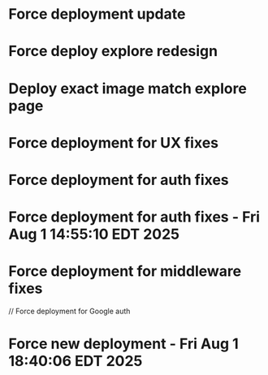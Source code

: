 # Force deployment update
# Force deploy explore redesign
# Deploy exact image match explore page
# Force deployment for UX fixes
# Force deployment for auth fixes
# Force deployment for auth fixes - Fri Aug  1 14:55:10 EDT 2025
# Force deployment for middleware fixes
// Force deployment for Google auth
# Force new deployment - Fri Aug  1 18:40:06 EDT 2025
